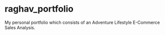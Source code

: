 # raghav_portfolio
My personal portfolio which consists of an Adventure Lifestyle E-Commerce Sales Analysis.
